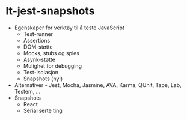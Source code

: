 # lt-jest-snapshots

* Egenskaper for verktøy til å teste JavaScript
   * Test-runner
   * Assertions
   * DOM-støtte
   * Mocks, stubs og spies
   * Asynk-støtte
   * Mulighet for debugging
   * Test-isolasjon
   * Snapshots (ny!)
* Alternativer - Jest, Mocha, Jasmine, AVA, Karma, QUnit, Tape, Lab, Testem, ...
* Snapshots
    * React
    * Serialiserte ting

